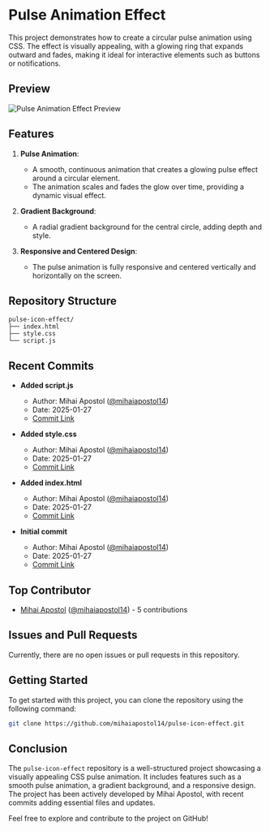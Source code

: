 # Pulse Animation Effect

This project demonstrates how to create a circular pulse animation using CSS. The effect is visually appealing, with a glowing ring that expands outward and fades, making it ideal for interactive elements such as buttons or notifications.

## Preview
![Pulse Animation Effect Preview](https://github.com/mihaiapostol14/pulse-icon-effect/blob/f1f443ba00a47dad22e83c41191c052ef3abc409/assets/preview.gif)

## Features

1. **Pulse Animation**:
   - A smooth, continuous animation that creates a glowing pulse effect around a circular element.
   - The animation scales and fades the glow over time, providing a dynamic visual effect.

2. **Gradient Background**:
   - A radial gradient background for the central circle, adding depth and style.

3. **Responsive and Centered Design**:
   - The pulse animation is fully responsive and centered vertically and horizontally on the screen.

## Repository Structure

```
pulse-icon-effect/
├── index.html
├── style.css
└── script.js
```

## Recent Commits

- **Added script.js**
  - Author: Mihai Apostol ([@mihaiapostol14](https://github.com/mihaiapostol14))
  - Date: 2025-01-27
  - [Commit Link](https://github.com/mihaiapostol14/pulse-icon-effect/commit/311413144d979ed20fbca01be6542104bdf8f72f)

- **Added style.css**
  - Author: Mihai Apostol ([@mihaiapostol14](https://github.com/mihaiapostol14))
  - Date: 2025-01-27
  - [Commit Link](https://github.com/mihaiapostol14/pulse-icon-effect/commit/eb15b477f21f9be9744a13b2b2dc53e6b32fd7c1)

- **Added index.html**
  - Author: Mihai Apostol ([@mihaiapostol14](https://github.com/mihaiapostol14))
  - Date: 2025-01-27
  - [Commit Link](https://github.com/mihaiapostol14/pulse-icon-effect/commit/0f9c5f1851921fb6d125d88ef73ffbbac4b93851)

- **Initial commit**
  - Author: Mihai Apostol ([@mihaiapostol14](https://github.com/mihaiapostol14))
  - Date: 2025-01-27
  - [Commit Link](https://github.com/mihaiapostol14/pulse-icon-effect/commit/7d12ad005e750ada7aa7695acf7d208ace8a278c)

## Top Contributor

- [Mihai Apostol](https://github.com/mihaiapostol14) ([@mihaiapostol14](https://github.com/mihaiapostol14)) - 5 contributions

## Issues and Pull Requests

Currently, there are no open issues or pull requests in this repository.

## Getting Started

To get started with this project, you can clone the repository using the following command:

```bash
git clone https://github.com/mihaiapostol14/pulse-icon-effect.git
```

## Conclusion

The `pulse-icon-effect` repository is a well-structured project showcasing a visually appealing CSS pulse animation. It includes features such as a smooth pulse animation, a gradient background, and a responsive design. The project has been actively developed by Mihai Apostol, with recent commits adding essential files and updates.

Feel free to explore and contribute to the project on GitHub!
